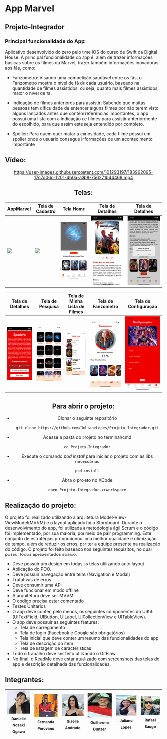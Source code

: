 
# App Marvel 
## Projeto-Integrador

### Principal funcionalidade do App: 

Aplicativo desenvolvido do zero pelo time iOS do curso de Swift da Digital House. A principal funcionalidade do app é, além de trazer informações básicas sobre os filmes da Marvel, trazer também informações inovadoras aos fãs, como:

* Fanzometro: Visando uma competição saudável entre os fãs, o Fanzometro mostra o nível de fã de cada usuário, baseado na quantidade de filmes assistidos, ou seja, quanto mais filmes assistidos, maior o nível de fã.

* Indicação de filmes anteriores para assistir: Sabendo que muitas pessoas tem dificuldade de entender alguns filmes por não terem visto alguns lançados antes que contém referências importantes, o app possui uma lista com a indicação de filmes para assistir anteriormente do escolhido, para que assim  este seja entendido por completo. 

* Spoiler: Para quem quer matar a curiosidade, cada filme possui um spoiler onde o usuário consegue informações de um acontecimento importante


## Vídeo:

<div align="center">

https://user-images.githubusercontent.com/101293197/183962095-17c7d06c-1201-4b0a-a3b8-756271b44468.mp4


## Telas:

AppMarvel | Tela de Cadastro | Tela Home | Tela de Detalhes | Tela de Detalhes
---|---|---|---|---|
<img src="https://github.com/Giselleandrade/APP-Filmes-da-Marvel-/blob/main/%23Imagens/01.png"> | <img src="https://github.com/Giselleandrade/APP-Filmes-da-Marvel-/blob/main/%23Imagens/11.png"> | <img src="https://github.com/JulianeLopes/Projeto-Integrador/blob/main/%23Imagens/home.png"> | <img src="https://github.com/JulianeLopes/Projeto-Integrador/blob/main/%23Imagens/detalhes.png"> | <img src="https://github.com/JulianeLopes/Projeto-Integrador/blob/main/%23Imagens/detalhes2.png">

Tela de Detalhes | Tela de Pesquisa | Tela de Minha Lista de Filmes | Tela de Fanzometro| Tela de Configuração
---|---|---|---|---|
<img src="https://github.com/JulianeLopes/Projeto-Integrador/blob/main/%23Imagens/detalhes3.png"> | <img src="https://github.com/JulianeLopes/Projeto-Integrador/blob/main/%23Imagens/pesquisa.png"> | <img src="https://github.com/JulianeLopes/Projeto-Integrador/blob/main/%23Imagens/minhalista.png"> | <img src="https://github.com/JulianeLopes/Projeto-Integrador/blob/main/%23Imagens/Fanzometro.jpeg"> | <img src="https://github.com/JulianeLopes/Projeto-Integrador/blob/main/%23Imagens/configuracao.png">

## Para abrir o projeto:

* Clonar o seguinte repositório

      git clone https://github.com/JulianeLopes/Projeto-Integrador.git

* Acesse a pasta do projeto no terminal/cmd

      cd Projeto-Integrador

* Execute o comando *pod install* para iniciar o projeto com as libs necessárias

      pod install

* Abra o projeto no XCode

      open Projeto-Integrador.xcworkspace
  
<div align="start">

## Realização do projeto:

O projeto foi realizado utilizando a arquitetura Model-View-ViewModel(MVVM) e o layout aplicado foi o Storyboard. Durante o desenvolvimento do app,  foi utilizada a metodologia ágil Scrum e o código foi implementado, por sua maioria, por meio de pair programming. Este conjunto de estratégias proporcionou uma melhor qualidade e otimização de tempo, além de reduzir os erros, por ter a equipe presente na realização do código. O projeto foi feito baseado nos seguintes requisitos, no qual possui todos apresentados abaixo: 



- Deve possuir um design em todas as telas utilizando auto layout 
- Aplicação do POO. 
- Deve possuir navegação entre telas (Navigation e Modal) 
- Tratativas de erros
- Deve consumir uma API
- Deve funcionar em modo offline
- A arquitetura deve ser MVVM
- O código precisa estar comentado
- Testes Unitários
- O app deve conter, pelo menos, os seguintes componentes do UIKit: (UITextField,  UIButton, UILabel, UICollectionView e UITableView).
- O app deve possuir as seguintes features:
    - Tela de carregamento
    - Tela de login (Facebook e Google são obrigatórios)
    - Tela inicial que deve conter um resumo das funcionalidades do app
    - Tela de descrição do item
    - Tela de listagem de características
- Todo o trabalho deve ser feito utilizando o GitFlow
- No final, o ReadMe deve estar atualizado com screenshots das telas do app e descrição detalhada das funcionalidades.


## Integrantes:


| [<img src="https://github.com/JulianeLopes/Projeto-Integrador/blob/main/%23Imagens/Danielle.jpeg" width=115><br><sub>Danielle Nozaki Ogawa</sub>](https://github.com/danielleogawa) |  [<img src="https://github.com/JulianeLopes/Projeto-Integrador/blob/main/%23Imagens/Fernanda.jpeg" width=115><br><sub>Fernanda Perovano</sub>](https://github.com/NandaPerovano)  |  [<img src="https://github.com/JulianeLopes/Projeto-Integrador/blob/main/%23Imagens/Giselle.jpeg" width=115><br><sub>Giselle Andrade</sub>](https://github.com/Giselleandrade) | [<img src="https://github.com/JulianeLopes/Projeto-Integrador/blob/main/%23Imagens/Guilherme.png" width=115><br><sub>Guilherme Dunzer</sub>](https://github.com/GuilhermeDunzer) |  [<img src="https://github.com/JulianeLopes/Projeto-Integrador/blob/main/%23Imagens/Juliane.png" width=115><br><sub>Juliane Lopes</sub>](https://github.com/JulianeLopes) | [<img src="https://github.com/JulianeLopes/Projeto-Integrador/blob/main/%23Imagens/Rafael.jpeg" width=115><br><sub>Rafael Saugo</sub>](https://github.com/rafaelsaugo) |
| :---: | :---: | :---: | :---: | :---: | :---: |

